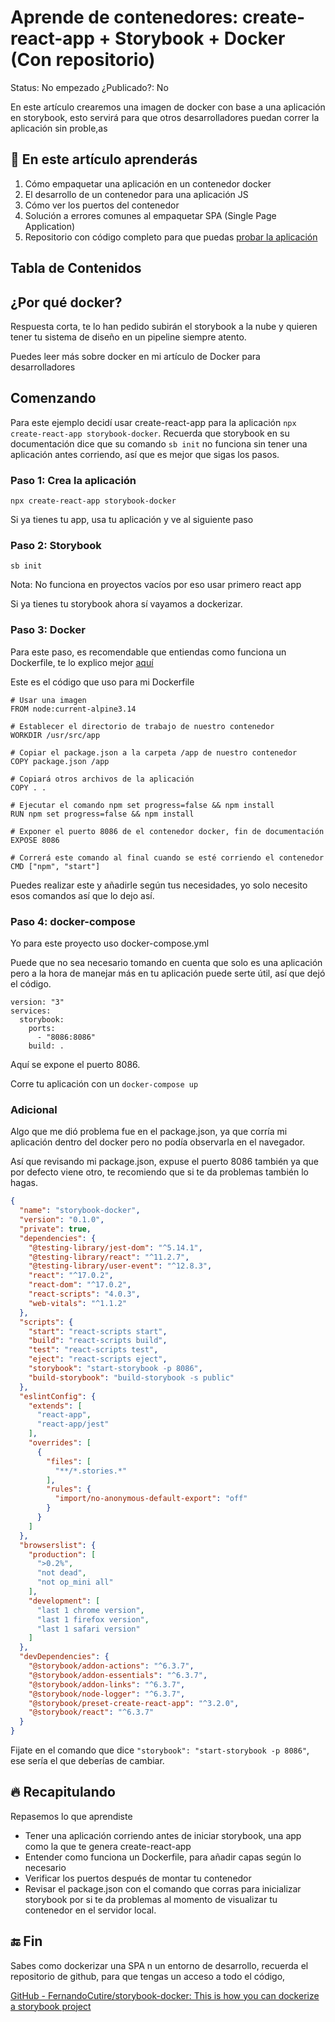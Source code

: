 # Aprende de contenedores: create-react-app + Storybook + Docker (Con repositorio)

Status: No empezado
¿Publicado?: No

En este artículo crearemos una imagen de docker con base a una aplicación en storybook, esto servirá para que otros desarrolladores puedan correr la aplicación sin proble,as

## 📰 En este artículo aprenderás

1. Cómo empaquetar una aplicación en un contenedor docker
2. El desarrollo de un contenedor para una aplicación JS
3. Cómo ver los puertos del contenedor
4. Solución a errores comunes al empaquetar SPA (Single Page Application)
5. Repositorio con código completo para que puedas [probar la aplicación](https://github.com/FernandoCutire/storybook-docker) 

## Tabla de Contenidos

## ¿Por qué docker?

Respuesta corta, te lo han pedido subirán el storybook a la nube y quieren tener tu sistema de diseño en un pipeline siempre atento.

Puedes leer más sobre docker en mi artículo de Docker para desarrolladores

## Comenzando

Para este ejemplo decidí usar create-react-app para la aplicación `npx create-react-app storybook-docker`. Recuerda que storybook en su documentación dice que su comando `sb init` no funciona sin tener una aplicación antes corriendo, así que es mejor que sigas los pasos.

### Paso 1: Crea la aplicación

`npx create-react-app storybook-docker`

Si ya tienes tu app, usa tu aplicación y ve al siguiente paso

### Paso 2: Storybook

`sb init`

Nota: No funciona en proyectos vacíos por eso usar primero react app

Si ya tienes tu storybook ahora sí vayamos a dockerizar.

### Paso 3: Docker

Para este paso, es recomendable que entiendas como funciona un Dockerfile, te lo explico mejor [aquí](https://github.com/FernandoCutire/storybook-docker)

Este es el código que uso para mi Dockerfile

```docker
# Usar una imagen  
FROM node:current-alpine3.14

# Establecer el directorio de trabajo de nuestro contenedor
WORKDIR /usr/src/app

# Copiar el package.json a la carpeta /app de nuestro contenedor
COPY package.json /app

# Copiará otros archivos de la aplicación
COPY . .

# Ejecutar el comando npm set progress=false && npm install
RUN npm set progress=false && npm install

# Exponer el puerto 8086 de el contenedor docker, fin de documentación
EXPOSE 8086

# Correrá este comando al final cuando se esté corriendo el contenedor
CMD ["npm", "start"]
```

Puedes realizar este y añadirle según tus necesidades, yo solo necesito esos comandos así que lo dejo así.

### Paso 4: docker-compose

Yo para este proyecto uso docker-compose.yml

Puede que no sea necesario tomando en cuenta que solo es una aplicación pero a la hora de manejar más en tu aplicación puede serte útil, así que dejó el código.

```docker
version: "3"
services:
  storybook:
    ports:
      - "8086:8086"
    build: .
```

Aquí se expone el puerto 8086.

Corre tu aplicación con un `docker-compose up`

### Adicional

Algo que me dió problema fue en el package.json, ya que corría mi aplicación dentro del docker pero no podía observarla en el navegador.

Así que revisando mi package.json, expuse el puerto 8086 también ya que por defecto viene otro, te recomiendo que si te da problemas también lo hagas.

```json
{
  "name": "storybook-docker",
  "version": "0.1.0",
  "private": true,
  "dependencies": {
    "@testing-library/jest-dom": "^5.14.1",
    "@testing-library/react": "^11.2.7",
    "@testing-library/user-event": "^12.8.3",
    "react": "^17.0.2",
    "react-dom": "^17.0.2",
    "react-scripts": "4.0.3",
    "web-vitals": "^1.1.2"
  },
  "scripts": {
    "start": "react-scripts start",
    "build": "react-scripts build",
    "test": "react-scripts test",
    "eject": "react-scripts eject",
    "storybook": "start-storybook -p 8086",
    "build-storybook": "build-storybook -s public"
  },
  "eslintConfig": {
    "extends": [
      "react-app",
      "react-app/jest"
    ],
    "overrides": [
      {
        "files": [
          "**/*.stories.*"
        ],
        "rules": {
          "import/no-anonymous-default-export": "off"
        }
      }
    ]
  },
  "browserslist": {
    "production": [
      ">0.2%",
      "not dead",
      "not op_mini all"
    ],
    "development": [
      "last 1 chrome version",
      "last 1 firefox version",
      "last 1 safari version"
    ]
  },
  "devDependencies": {
    "@storybook/addon-actions": "^6.3.7",
    "@storybook/addon-essentials": "^6.3.7",
    "@storybook/addon-links": "^6.3.7",
    "@storybook/node-logger": "^6.3.7",
    "@storybook/preset-create-react-app": "^3.2.0",
    "@storybook/react": "^6.3.7"
  }
}
```

Fijate en el comando que dice `"storybook": "start-storybook -p 8086"`, ese sería el que deberías de cambiar.

## 🔥 Recapitulando

Repasemos lo que aprendiste

- Tener una aplicación corriendo antes de iniciar storybook, una app como la que te genera create-react-app
- Entender como funciona un Dockerfile, para añadir capas según lo necesario
- Verificar los puertos después de montar tu contenedor
- Revisar el package.json con el comando que corras para inicializar storybook por si te da problemas al momento de visualizar tu contenedor en el servidor local.

## 🔚 Fin

Sabes como dockerizar una SPA n un entorno de desarrollo, recuerda el repositorio de github, para que tengas un acceso a todo el código,

[GitHub - FernandoCutire/storybook-docker: This is how you can dockerize a storybook project](https://github.com/FernandoCutire/storybook-docker)
